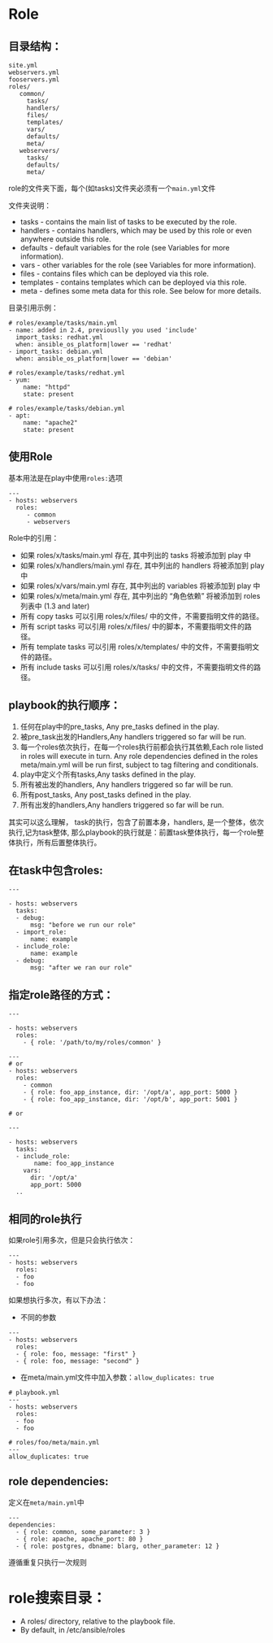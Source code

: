 # Role

## 目录结构：
```
site.yml
webservers.yml
fooservers.yml
roles/
   common/
     tasks/
     handlers/
     files/
     templates/
     vars/
     defaults/
     meta/
   webservers/
     tasks/
     defaults/
     meta/
```
role的文件夹下面，每个(如tasks)文件夹必须有一个`main.yml`文件

文件夹说明：
* tasks - contains the main list of tasks to be executed by the role.
* handlers - contains handlers, which may be used by this role or even anywhere outside this role.
* defaults - default variables for the role (see Variables for more information).
* vars - other variables for the role (see Variables for more information).
* files - contains files which can be deployed via this role.
* templates - contains templates which can be deployed via this role.
* meta - defines some meta data for this role. See below for more details.

目录引用示例：
```
# roles/example/tasks/main.yml
- name: added in 2.4, previouslly you used 'include'
  import_tasks: redhat.yml
  when: ansible_os_platform|lower == 'redhat'
- import_tasks: debian.yml
  when: ansible_os_platform|lower == 'debian'

# roles/example/tasks/redhat.yml
- yum:
    name: "httpd"
    state: present

# roles/example/tasks/debian.yml
- apt:
    name: "apache2"
    state: present
```

## 使用Role
基本用法是在play中使用`roles:`选项
```
---
- hosts: webservers
  roles:
     - common
     - webservers
```

Role中的引用：
* 如果 roles/x/tasks/main.yml 存在, 其中列出的 tasks 将被添加到 play 中
* 如果 roles/x/handlers/main.yml 存在, 其中列出的 handlers 将被添加到 play 中
* 如果 roles/x/vars/main.yml 存在, 其中列出的 variables 将被添加到 play 中
* 如果 roles/x/meta/main.yml 存在, 其中列出的 “角色依赖” 将被添加到 roles 列表中 (1.3 and later)
* 所有 copy tasks 可以引用 roles/x/files/ 中的文件，不需要指明文件的路径。
* 所有 script tasks 可以引用 roles/x/files/ 中的脚本，不需要指明文件的路径。
* 所有 template tasks 可以引用 roles/x/templates/ 中的文件，不需要指明文件的路径。
* 所有 include tasks 可以引用 roles/x/tasks/ 中的文件，不需要指明文件的路径。


## playbook的执行顺序：
1. 任何在play中的pre_tasks, Any pre_tasks defined in the play.
2. 被pre_task出发的Handlers,Any handlers triggered so far will be run.
3. 每一个roles依次执行，在每一个roles执行前都会执行其依赖,Each role listed in roles will execute in turn. Any role dependencies defined in the roles meta/main.yml will be run first, subject to tag filtering and conditionals.
4. play中定义个所有tasks,Any tasks defined in the play.
5. 所有被出发的handlers, Any handlers triggered so far will be run.
6. 所有post_tasks, Any post_tasks defined in the play.
7. 所有出发的handlers,Any handlers triggered so far will be run.

其实可以这么理解， task的执行，包含了前置本身，handlers, 是一个整体，依次执行,记为task整体,
那么playbook的执行就是：前置task整体执行，每一个role整体执行，所有后置整体执行。

## 在task中包含roles:
```
---

- hosts: webservers
  tasks:
  - debug:
      msg: "before we run our role"
  - import_role:
      name: example
  - include_role:
      name: example
  - debug:
      msg: "after we ran our role"
```

## 指定role路径的方式：
```
---

- hosts: webservers
  roles:
    - { role: '/path/to/my/roles/common' }

---
# or
- hosts: webservers
  roles:
    - common
    - { role: foo_app_instance, dir: '/opt/a', app_port: 5000 }
    - { role: foo_app_instance, dir: '/opt/b', app_port: 5001 }

# or

---

- hosts: webservers
  tasks:
  - include_role:
       name: foo_app_instance
    vars:
      dir: '/opt/a'
      app_port: 5000
  ..
```

## 相同的role执行

如果role引用多次，但是只会执行依次：
```
---
- hosts: webservers
  roles:
  - foo
  - foo
```

如果想执行多次，有以下办法：
* 不同的参数
```
---
- hosts: webservers
  roles:
  - { role: foo, message: "first" }
  - { role: foo, message: "second" }
```

* 在meta/main.yml文件中加入参数：`allow_duplicates: true`
```
# playbook.yml
---
- hosts: webservers
  roles:
  - foo
  - foo

# roles/foo/meta/main.yml
---
allow_duplicates: true
```


## role dependencies:

定义在`meta/main.yml`中
```
---
dependencies:
  - { role: common, some_parameter: 3 }
  - { role: apache, apache_port: 80 }
  - { role: postgres, dbname: blarg, other_parameter: 12 }
```
遵循重复只执行一次规则


# role搜索目录：
* A roles/ directory, relative to the playbook file.
* By default, in /etc/ansible/roles
